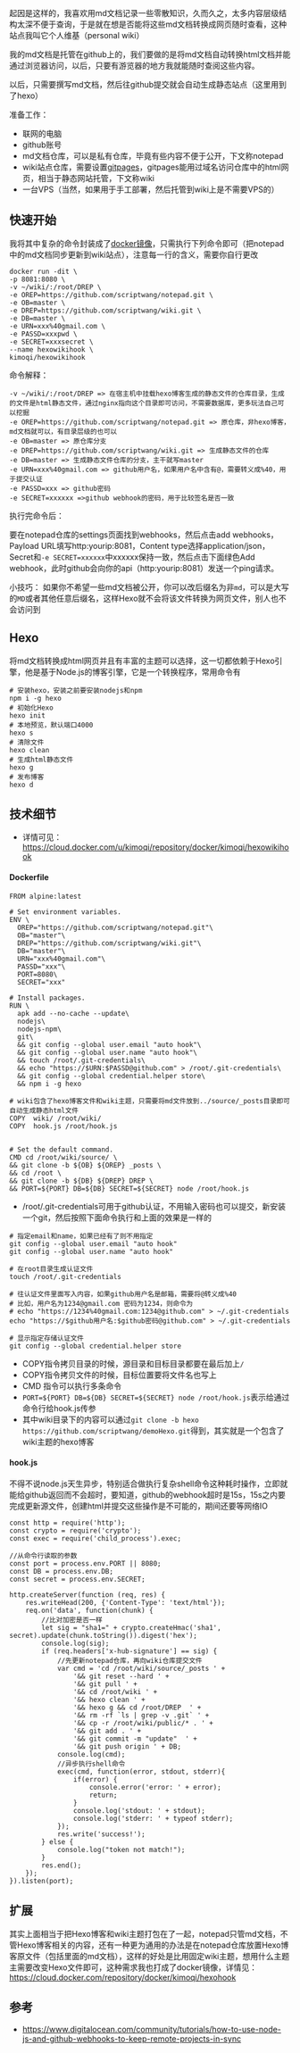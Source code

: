 起因是这样的，我喜欢用md文档记录一些零散知识，久而久之，太多内容层级结构太深不便于查询，于是就在想是否能将这些md文档转换成网页随时查看，这种站点我叫它个人维基（personal wiki）

我的md文档是托管在github上的，我们要做的是将md文档自动转换html文档并能通过浏览器访问，以后，只要有游览器的地方我就能随时查阅这些内容。

以后，只需要撰写md文档，然后往github提交就会自动生成静态站点（这里用到了hexo）

准备工作：
- 联网的电脑
- github账号
- md文档仓库，可以是私有仓库，毕竟有些内容不便于公开，下文称notepad
- wiki站点仓库，需要设置[gitpages](https://pages.github.com/)，gitpages能用过域名访问仓库中的html网页，相当于静态网站托管，下文称wiki
- 一台VPS（当然，如果用于手工部署，然后托管到wiki上是不需要VPS的）

## 快速开始
我将其中复杂的命令封装成了[docker镜像](https://cloud.docker.com/u/kimoqi/repository/docker/kimoqi/hexowikihook)，只需执行下列命令即可（把notepad中的md文档同步更新到wiki站点），注意每一行的含义，需要你自行更改
```
docker run -dit \
-p 8081:8080 \
-v ~/wiki/:/root/DREP \
-e OREP=https://github.com/scriptwang/notepad.git \
-e OB=master \
-e DREP=https://github.com/scriptwang/wiki.git \
-e DB=master \
-e URN=xxx%40gmail.com \
-e PASSD=xxxpwd \
-e SECRET=xxxsecret \
--name hexowikihook \
kimoqi/hexowikihook
```
命令解释：
```
-v ~/wiki/:/root/DREP => 在宿主机中挂载hexo博客生成的静态文件的仓库目录，生成的文件是html静态文件，通过nginx指向这个目录即可访问，不需要数据库，更多玩法自己可以挖掘
-e OREP=https://github.com/scriptwang/notepad.git => 原仓库，非hexo博客，md文档就可以，有目录层级的也可以
-e OB=master => 原仓库分支
-e DREP=https://github.com/scriptwang/wiki.git => 生成静态文件的仓库
-e DB=master => 生成静态文件仓库的分支，主干就写master
-e URN=xxx%40gmail.com => github用户名，如果用户名中含有@，需要转义成%40，用于提交认证
-e PASSD=xxx => github密码
-e SECRET=xxxxxx =>github webhook的密码，用于比较签名是否一致
```
执行完命令后：

要在notepad仓库的settings页面找到webhooks，然后点击add webhooks，Payload URL填写http:yourip:8081，Content type选择application/json，Secret和```-e SECRET=xxxxxx```中xxxxxx保持一致，然后点击下面绿色Add webhook，此时github会向你的api（http:yourip:8081）发送一个ping请求。

小技巧：
如果你不希望一些md文档被公开，你可以改后缀名为非```md```，可以是大写的```MD```或者其他任意后缀名，这样Hexo就不会将该文件转换为网页文件，别人也不会访问到

## Hexo
将md文档转换成html网页并且有丰富的主题可以选择，这一切都依赖于Hexo引擎，他是基于Node.js的博客引擎，它是一个转换程序，常用命令有
```
# 安装hexo，安装之前要安装nodejs和npm
npm i -g hexo   
# 初始化Hexo
hexo init
# 本地预览，默认端口4000
hexo s
# 清除文件
hexo clean
# 生成html静态文件
hexo g
# 发布博客
hexo d
```


## 技术细节
- 详情可见：https://cloud.docker.com/u/kimoqi/repository/docker/kimoqi/hexowikihook
#### Dockerfile
```
FROM alpine:latest

# Set environment variables.
ENV \
  OREP="https://github.com/scriptwang/notepad.git"\
  OB="master"\
  DREP="https://github.com/scriptwang/wiki.git"\
  DB="master"\
  URN="xxx%40gmail.com"\
  PASSD="xxx"\
  PORT=8080\
  SECRET="xxx"

# Install packages.
RUN \
  apk add --no-cache --update\
  nodejs\
  nodejs-npm\
  git\
  && git config --global user.email "auto hook"\
  && git config --global user.name "auto hook"\
  && touch /root/.git-credentials\
  && echo "https://$URN:$PASSD@github.com" > /root/.git-credentials\
  && git config --global credential.helper store\
  && npm i -g hexo

# wiki包含了hexo博客文件和wiki主题，只需要将md文件放到../source/_posts目录即可自动生成静态html文件
COPY  wiki/ /root/wiki/
COPY  hook.js /root/hook.js


# Set the default command.
CMD cd /root/wiki/source/ \
&& git clone -b ${OB} ${OREP} _posts \
&& cd /root \
&& git clone -b ${DB} ${DREP} DREP \
&& PORT=${PORT} DB=${DB} SECRET=${SECRET} node /root/hook.js
```
- /root/.git-credentials可用于github认证，不用输入密码也可以提交，新安装一个git，然后按照下面命令执行和上面的效果是一样的
```
# 指定email和name，如果已经有了则不用指定
git config --global user.email "auto hook"
git config --global user.name "auto hook"

# 在root目录生成认证文件
touch /root/.git-credentials

# 往认证文件里面写入内容，如果github用户名是邮箱，需要将@转义成%40
# 比如，用户名为1234@gmail.com 密码为1234，则命令为
# echo "https://1234%40gmail.com:1234@github.com" > ~/.git-credentials
echo "https://$github用户名:$github密码@github.com" > ~/.git-credentials

# 显示指定存储认证文件
git config --global credential.helper store
```
- COPY指令拷贝目录的时候，源目录和目标目录都要在最后加上```/```
- COPY指令拷贝文件的时候，目标位置要将文件名也写上
- CMD 指令可以执行多条命令
- ```PORT=${PORT} DB=${DB} SECRET=${SECRET} node /root/hook.js```表示给通过命令行给hook.js传参
- 其中wiki目录下的内容可以通过```git clone -b hexo https://github.com/scriptwang/demoHexo.git```得到，其实就是一个包含了wiki主题的hexo博客
#### hook.js
不得不说node.js天生异步，特别适合做执行复杂shell命令这种耗时操作，立即就能给github返回而不会超时，要知道，github的webhook超时是15s，15s之内要完成更新源文件，创建html并提交这些操作是不可能的，期间还要等网络IO
```
const http = require('http');
const crypto = require('crypto');
const exec = require('child_process').exec;

//从命令行读取的参数
const port = process.env.PORT || 8080;
const DB = process.env.DB;
const secret = process.env.SECRET;

http.createServer(function (req, res) {
    res.writeHead(200, {'Content-Type': 'text/html'});
    req.on('data', function(chunk) {
        //比对加密是否一样
        let sig = "sha1=" + crypto.createHmac('sha1', secret).update(chunk.toString()).digest('hex');
        console.log(sig);
        if (req.headers['x-hub-signature'] == sig) {
            //先更新notepad仓库，再向wiki仓库提交文件
            var cmd = 'cd /root/wiki/source/_posts ' +
                '&& git reset --hard ' +
                '&& git pull ' +
                '&& cd /root/wiki ' +
                '&& hexo clean ' +
                '&& hexo g && cd /root/DREP  ' +
                '&& rm -rf `ls | grep -v .git` ' +
                '&& cp -r /root/wiki/public/* . ' +
                '&& git add . ' +
                '&& git commit -m "update"  ' +
                '&& git push origin ' + DB;
            console.log(cmd);
            //异步执行shell命令
            exec(cmd, function(error, stdout, stderr){
                if(error) {
                    console.error('error: ' + error);
                    return;
                }
                console.log('stdout: ' + stdout);
                console.log('stderr: ' + typeof stderr);
            });
            res.write('success!');
        } else {
            console.log("token not match!");
        }
        res.end();
    });
}).listen(port);
```

## 扩展
其实上面相当于把Hexo博客和wiki主题打包在了一起，notepad只管md文档，不管Hexo博客相关的内容，还有一种更为通用的办法是在notepad仓库放置Hexo博客原文件（包括里面的md文档），这样的好处是比用固定wiki主题，想用什么主题主需要改变Hexo文件即可，这种需求我也打成了docker镜像，详情见：https://cloud.docker.com/repository/docker/kimoqi/hexohook

## 参考
- https://www.digitalocean.com/community/tutorials/how-to-use-node-js-and-github-webhooks-to-keep-remote-projects-in-sync
